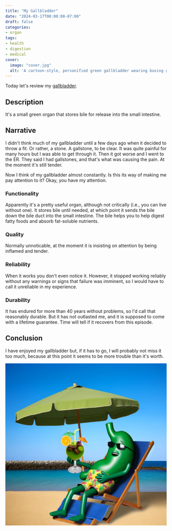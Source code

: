 ```yaml
---
title: "My Gallbladder"
date: "2024-03-17T00:00:00-07:00"
draft: false
categories:
- organ
tags:
- health
- digestion
- medical
cover:
  image: "cover.jpg"
  alt: 'A cartoon-style, personified green gallbladder wearing boxing gloves, looking determined and slightly annoyed, standing in a boxing ring ready to fight, with a speech bubble saying "Ready to rumble!" A crowd of other internal organs is cheering it on from the sidelines.'
---
```

Today let's review my [gallbladder](https://en.wikipedia.org/wiki/Gallbladder).
<!--more-->
## Description

It's a small green organ that stores bile for release into the small intestine.

## Narrative

I didn't think much of my gallbladder until a few days ago when it decided to throw a fit. Or rather, a stone. A gallstone, to be clear. It was quite painful for many hours but I was able to get through it. Then it got worse and I went to the ER. They said I had gallstones, and that's what was causing the pain. At the moment it's still tender.

Now I think of my gallbladder almost constantly. Is this its way of making me pay attention to it? Okay, you have my attention.

### Functionality

Apparently it's a pretty useful organ, although not critically (i.e., you can live without one). It stores bile until needed, at which point it sends the bile down the bile duct into the small intestine. The bile helps you to help digest fatty foods and absorb fat-soluble nutrients.  

### Quality

Normally unnoticable, at the moment it is insisting on attention by being inflamed and tender.

### Reliability

When it works you don't even notice it. However, it stopped working reliably without any warnings or signs that failure was imminent, so I would have to call it unreliable in my experience.

### Durability

It has endured for more than 40 years without problems, so I'd call that reasonably durable. But it has not outlasted me, and it is supposed to come with a lifetime guarantee. Time will tell if it recovers from this episode.

## Conclusion

I have enjoyed my gallbladder but, if it has to go, I will probably not miss it too much, because at this point it seems to be more trouble than it's worth. 

![A green, anthropomorphized human gallbladder lounges under a sun shade umbrella on a lawn chair at the beach, exuding a relaxed and happy demeanor. It wears sunglasses and a tropical bathing suit, blending perfectly into the sunny beachside atmosphere. In its hand, it holds a fruity tropical cocktail, distinctively garnished with gallstones, adding a playful twist to the scene. The clear blue sky and serene ocean in the background enhance the vacation-like mood of this imaginative and humorous illustration.](beach.jpg)